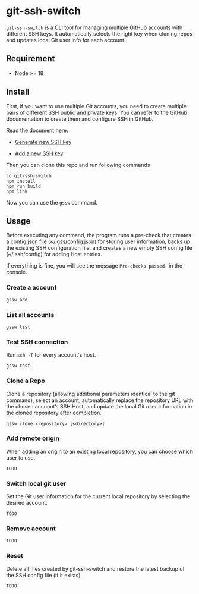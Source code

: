# git-ssh-switch

`git-ssh-switch` is a CLI tool for managing multiple GitHub accounts with different SSH keys. It automatically selects the right key when cloning repos and updates local Git user info for each account.

## Requirement

- Node >= 18

## Install

First, if you want to use multiple Git accounts, you need to create multiple pairs of different SSH public and private keys. You can refer to the GitHub documentation to create them and configure SSH in GitHub.

Read the document here:

- [Generate new SSH key](https://docs.github.com/en/authentication/connecting-to-github-with-ssh/generating-a-new-ssh-key-and-adding-it-to-the-ssh-agent#adding-your-ssh-key-to-the-ssh-agent)

- [Add a new SSH key](https://docs.github.com/en/authentication/connecting-to-github-with-ssh/adding-a-new-ssh-key-to-your-github-account?tool=webui#about-addition-of-ssh-keys-to-your-account)

Then you can clone this repo and run following commands
```shell
cd git-ssh-switch
npm install
npm run build
npm link
```
Now you can use the `gssw` command.

## Usage

Before executing any command, the program runs a pre-check that creates a config.json file (~/.gss/config.json) for storing user information, backs up the existing SSH configuration file, and creates a new empty SSH config file (~/.ssh/config) for adding Host entries.

If everything is fine, you will see the message `Pre-checks passed.` in the console.

### Create a account

```shell
gssw add
```

### List all accounts

```shell
gssw list
```

### Test SSH connection

Run `ssh -T` for every account's host.

```shell
gssw test
```

### Clone a Repo

Clone a repository (allowing additional parameters identical to the git command), select an account, automatically replace the repository URL with the chosen account’s SSH Host, and update the local Git user information in the cloned repository after completion.

```shell
gssw clone <repository> [<directory>]
```

### Add remote origin

When adding an origin to an existing local repository, you can choose which user to use.

```shell
TODO
```

### Switch local git user

Set the Git user information for the current local repository by selecting the desired account.

```shell
TODO
```

### Remove account

```shell
TODO
```

### Reset

Delete all files created by git-ssh-switch and restore the latest backup of the SSH config file (if it exists).

```shell
TODO
```
